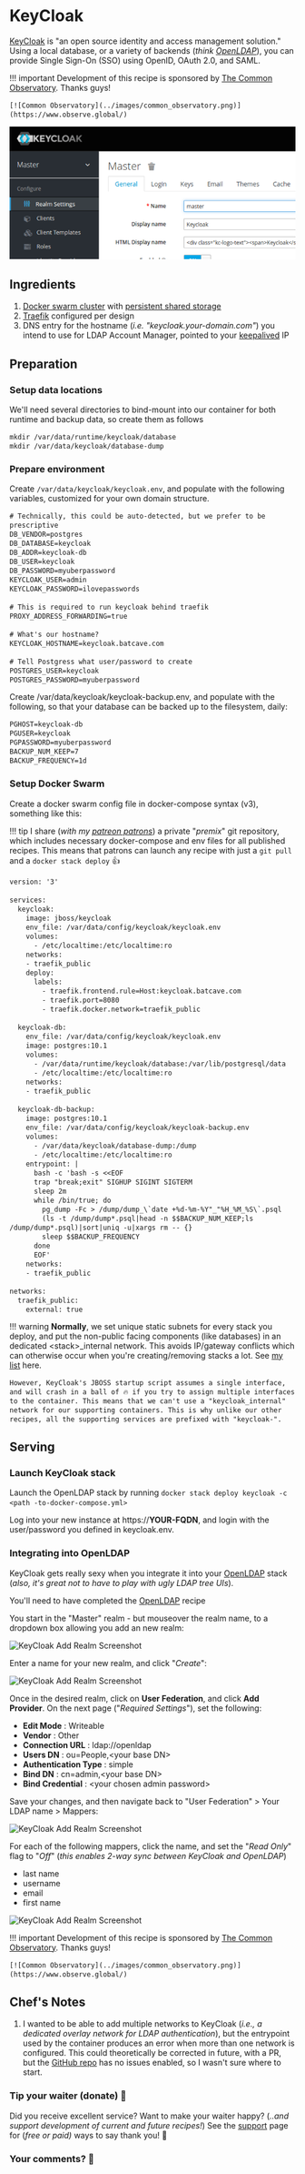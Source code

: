 # KeyCloak

[KeyCloak](https://www.keycloak.org/) is "an open source identity and access management solution." Using a local database, or a variety of backends (_think [OpenLDAP](/recipes/openldap/)_), you can provide Single Sign-On (SSO) using OpenID, OAuth 2.0, and SAML.

!!! important
    Development of this recipe is sponsored by [The Common Observatory](https://www.observe.global/). Thanks guys!

    [![Common Observatory](../images/common_observatory.png)](https://www.observe.global/)

![KeyCloak Screenshot](../images/keycloak.png)

## Ingredients

1. [Docker swarm cluster](/ha-docker-swarm/design/) with [persistent shared storage](/ha-docker-swarm/shared-storage-ceph.md)
2. [Traefik](/ha-docker-swarm/traefik_public) configured per design
3. DNS entry for the hostname (_i.e. "keycloak.your-domain.com"_) you intend to use for LDAP Account Manager, pointed to your [keepalived](ha-docker-swarm/keepalived/) IP

## Preparation

### Setup data locations

We'll need several directories to bind-mount into our container for both runtime and backup data, so create them as follows

```
mkdir /var/data/runtime/keycloak/database
mkdir /var/data/keycloak/database-dump
```

### Prepare environment

Create ```/var/data/keycloak/keycloak.env```, and populate with the following variables, customized for your own domain structure.

```
# Technically, this could be auto-detected, but we prefer to be prescriptive
DB_VENDOR=postgres
DB_DATABASE=keycloak
DB_ADDR=keycloak-db
DB_USER=keycloak
DB_PASSWORD=myuberpassword
KEYCLOAK_USER=admin
KEYCLOAK_PASSWORD=ilovepasswords

# This is required to run keycloak behind traefik
PROXY_ADDRESS_FORWARDING=true

# What's our hostname?
KEYCLOAK_HOSTNAME=keycloak.batcave.com

# Tell Postgress what user/password to create
POSTGRES_USER=keycloak
POSTGRES_PASSWORD=myuberpassword
```

Create /var/data/keycloak/keycloak-backup.env, and populate with the following, so that your database can be backed up to the filesystem, daily:

```
PGHOST=keycloak-db
PGUSER=keycloak
PGPASSWORD=myuberpassword
BACKUP_NUM_KEEP=7
BACKUP_FREQUENCY=1d
```

### Setup Docker Swarm

Create a docker swarm config file in docker-compose syntax (v3), something like this:

!!! tip
        I share (_with my [patreon patrons](https://www.patreon.com/funkypenguin)_) a private "_premix_" git repository, which includes necessary docker-compose and env files for all published recipes. This means that patrons can launch any recipe with just a ```git pull``` and a ```docker stack deploy``` 👍
```
version: '3'

services:
  keycloak:
    image: jboss/keycloak
    env_file: /var/data/config/keycloak/keycloak.env
    volumes:
      - /etc/localtime:/etc/localtime:ro    
    networks:
    - traefik_public
    deploy:
      labels:
        - traefik.frontend.rule=Host:keycloak.batcave.com
        - traefik.port=8080
        - traefik.docker.network=traefik_public

  keycloak-db:
    env_file: /var/data/config/keycloak/keycloak.env
    image: postgres:10.1
    volumes:
      - /var/data/runtime/keycloak/database:/var/lib/postgresql/data
      - /etc/localtime:/etc/localtime:ro    
    networks:
    - traefik_public

  keycloak-db-backup:
    image: postgres:10.1
    env_file: /var/data/config/keycloak/keycloak-backup.env
    volumes:
      - /var/data/keycloak/database-dump:/dump
      - /etc/localtime:/etc/localtime:ro
    entrypoint: |
      bash -c 'bash -s <<EOF
      trap "break;exit" SIGHUP SIGINT SIGTERM
      sleep 2m
      while /bin/true; do
        pg_dump -Fc > /dump/dump_\`date +%d-%m-%Y"_"%H_%M_%S\`.psql
        (ls -t /dump/dump*.psql|head -n $$BACKUP_NUM_KEEP;ls /dump/dump*.psql)|sort|uniq -u|xargs rm -- {}
        sleep $$BACKUP_FREQUENCY
      done
      EOF'
    networks:
    - traefik_public

networks:
  traefik_public:
    external: true
```

!!! warning
    **Normally**, we set unique static subnets for every stack you deploy, and put the non-public facing components (like databases) in an dedicated <stack\>_internal network. This avoids IP/gateway conflicts which can otherwise occur when you're creating/removing stacks a lot. See [my list](/reference/networks/) here.

    However, KeyCloak's JBOSS startup script assumes a single interface, and will crash in a ball of 🔥 if you try to assign multiple interfaces to the container. This means that we can't use a "keycloak_internal" network for our supporting containers. This is why unlike our other recipes, all the supporting services are prefixed with "keycloak-".


## Serving

### Launch KeyCloak stack

Launch the OpenLDAP stack by running ```docker stack deploy keycloak -c <path -to-docker-compose.yml>```

Log into your new instance at https://**YOUR-FQDN**, and login with the user/password you defined in keycloak.env.

### Integrating into OpenLDAP

KeyCloak gets really sexy when you integrate it into your [OpenLDAP](/recipes/openldap/) stack (_also, it's great not to have to play with ugly LDAP tree UIs_).

You'll need to have completed the [OpenLDAP](/recipes/openldap/) recipe

You start in the "Master" realm - but mouseover the realm name, to a dropdown box allowing you add an new realm:

![KeyCloak Add Realm Screenshot](/images/sso-stack-keycloak-1.png)

Enter a name for your new realm, and click "_Create_":

![KeyCloak Add Realm Screenshot](/images/sso-stack-keycloak-2.png)

Once in the desired realm, click on **User Federation**, and click **Add Provider**. On the next page ("_Required Settings_"), set the following:

* **Edit Mode** : Writeable
* **Vendor** : Other
* **Connection URL** : ldap://openldap
* **Users DN** : ou=People,<your base DN\>
* **Authentication Type** : simple
* **Bind DN** : cn=admin,<your base DN\>
* **Bind Credential** : <your chosen admin password\>

Save your changes, and then navigate back to "User Federation" > Your LDAP name > Mappers:

![KeyCloak Add Realm Screenshot](/images/sso-stack-keycloak-3.png)

For each of the following mappers, click the name, and set the "_Read Only_" flag to "_Off_" (_this enables 2-way sync between KeyCloak and OpenLDAP_)

* last name
* username
* email
* first name

![KeyCloak Add Realm Screenshot](/images/sso-stack-keycloak-4.png)

!!! important
    Development of this recipe is sponsored by [The Common Observatory](https://www.observe.global/). Thanks guys!

    [![Common Observatory](../images/common_observatory.png)](https://www.observe.global/)


## Chef's Notes

1. I wanted to be able to add multiple networks to KeyCloak (_i.e., a dedicated overlay network for LDAP authentication_), but the entrypoint used by the container produces an error when more than one network is configured. This could theoretically be corrected in future, with a PR, but the [GitHub repo](https://github.com/jboss-dockerfiles/keycloak) has no issues enabled, so I wasn't sure where to start.

### Tip your waiter (donate) 👏

Did you receive excellent service? Want to make your waiter happy? (_..and support development of current and future recipes!_) See the [support](/support/) page for (_free or paid)_ ways to say thank you! 👏

### Your comments? 💬
